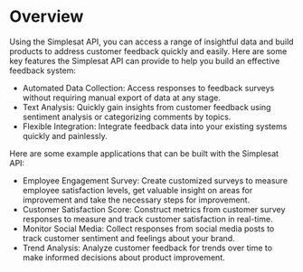# Overview

Using the Simplesat API, you can access a range of insightful data and build
products to address customer feedback quickly and easily. Here are some key
features the Simplesat API can provide to help you build an effective feedback
system:

- Automated Data Collection: Access responses to feedback surveys without
  requiring manual export of data at any stage.
- Text Analysis: Quickly gain insights from customer feedback using sentiment
  analysis or categorizing comments by topics.
- Flexible Integration: Integrate feedback data into your existing systems
  quickly and painlessly.

Here are some example applications that can be built with the Simplesat API:

- Employee Engagement Survey: Create customized surveys to measure employee
  satisfaction levels, get valuable insight on areas for improvement and take
  the necessary steps for improvement.
- Customer Satisfaction Score: Construct metrics from customer survey responses
  to measure and track customer satisfaction in real-time.
- Monitor Social Media: Collect responses from social media posts to track
  customer sentiment and feelings about your brand.
- Trend Analysis: Analyze customer feedback for trends over time to make
  informed decisions about product improvement.
